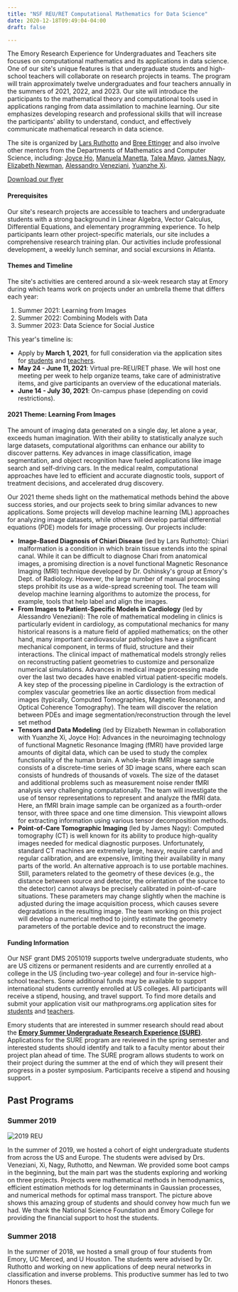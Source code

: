```yaml
---
title: "NSF REU/RET Computational Mathematics for Data Science"
date: 2020-12-18T09:49:04-04:00
draft: false

---
```


The Emory Research Experience for Undergraduates and Teachers site focuses on computational mathematics and its applications in data science. One of our site's unique features is that undergraduate students and high-school teachers will collaborate on research projects in teams. The program will train approximately twelve undergraduates and four teachers annually in the summers of 2021, 2022, and 2023. Our site will introduce the participants to the mathematical theory and computational tools used in applications ranging from data assimilation to machine learning. Our site emphasizes developing research and professional skills that will increase the participants' ability to understand, conduct, and effectively communicate mathematical research in data science. 

The site is organized by [Lars Ruthotto](https://www.mathcs.emory.edu/~lruthot/) and [Bree Ettinger](http://www.mathcs.emory.edu/~betting/) and also involve other mentors from the Departments of Mathematics and Computer Science, including: [Joyce Ho](https://joyceho.github.io/), [Manuela Manetta](https://mannalela.wixsite.com/manuela-manetta), [Talea Mayo](https://www.taleamayo.com/), [James Nagy](http://www.mathcs.emory.edu/~nagy/), [Elizabeth Newman](http://math.emory.edu/~enewma5/), [Alessandro Veneziani](http://www.mathcs.emory.edu/~ale/), [Yuanzhe Xi](http://www.mathcs.emory.edu/~yxi26/).

[Download our flyer](http://www.mathcs.emory.edu/site/scicomp/Emory_REU_RET_Flyer.pdf)

#### Prerequisites

Our site's research projects are accessible to teachers and undergraduate students with a strong background in Linear Algebra, Vector Calculus, Differential Equations, and elementary programming experience. To help participants learn other project-specific materials, our site includes a comprehensive research training plan. Our activities include professional development, a weekly lunch seminar, and social excursions in Atlanta.

#### Themes and Timeline

The site's activities are centered around a six-week research stay at Emory during which teams work on projects under an umbrella theme that differs each year: 

1. Summer 2021: Learning from Images
2. Summer 2022: Combining Models with Data 
3. Summer 2023: Data Science for Social Justice

This year's timeline is:

- Apply by **March 1, 2021**, for full consideration via the application sites for [students](https://www.mathprograms.org/db/programs/1055) and [teachers](https://www.mathprograms.org/db/programs/1056). 
- **May 24 - June 11, 2021**: Virtual pre-REU/RET phase. We will host one meeting per week to help organize teams, take care of administrative items, and give participants an overview of the educational materials. 
- **June 14 - July 30, 2021**: On-campus phase (depending on covid restrictions).

#### 2021 Theme: Learning From Images

The amount of imaging data generated on a single day, let alone a year, exceeds human imagination. With their ability to statistically analyze such large datasets, computational algorithms can enhance our ability to discover patterns. Key advances in image classification, image segmentation, and object recognition have fueled applications like image search and self-driving cars. In the medical realm, computational approaches have led to efficient and accurate diagnostic tools, support of treatment decisions, and accelerated drug discovery.	

Our 2021 theme sheds light on the mathematical methods behind the above success stories, and our projects seek to bring similar advances to new applications. Some projects will develop machine learning (ML) approaches for analyzing image datasets, while others will develop partial differential equations (PDE) models for image processing. Our projects include:

- **Image-Based Diagnosis of Chiari Disease** (led by Lars Ruthotto): Chiari malformation is a condition in which brain tissue extends into the spinal canal. While it can be difficult to diagnose Chari from anatomical images, a promising direction is a novel functional Magnetic Resonance Imaging (MRI) technique developed by Dr. Oshinsky's group at Emory's Dept. of Radiology. However, the large number of manual processing steps prohibit its use as a wide-spread screening tool. The team will develop machine learning algorithms to automize the process, for example, tools that help label and align the images.
- **From Images to Patient-Specific Models in Cardiology** (led by Alessandro Veneziani): The role of mathematical modeling in clinics is particularly evident in cardiology, as computational mechanics for many historical reasons is a mature field of applied mathematics; on the other hand, many important cardiovascular pathologies have a significant mechanical component, in terms of fluid, structure and their interactions. The clinical impact of mathematical models strongly relies on reconstructing patient geometries to customize and personalize numerical simulations. Advances in medical image processing made over the last two decades have enabled virtual patient-specific models. A key step of the processing pipeline in Cardiology is the extraction of complex vascular geometries like an aortic dissection from medical images (typically, Computed Tomographies, Magnetic Resonance, and Optical Coherence Tomography). The team will discover the relation between PDEs and image segmentation/reconstruction through the level set method 
- **Tensors and Data Modeling** (led by Elizabeth Newman in collaboration with Yuanzhe Xi, Joyce Ho): Advances in the neuroimaging technology of functional Magnetic Resonance Imaging (fMRI) have provided large amounts of digital data, which can be used to study the complex functionality of the human brain. A whole-brain fMRI image sample consists of a discrete-time series of 3D image scans, where each scan consists of hundreds of thousands of voxels. The size of the dataset and additional problems such as measurement noise render fMRI analysis very challenging computationally. The team will investigate the use of tensor representations to represent and analyze the fMRI data. Here, an fMRI brain image sample can be organized as a fourth-order tensor, with three space and one time dimension. This viewpoint allows for extracting information using various tensor decomposition methods. 
- **Point-of-Care Tomographic Imaging** (led by James Nagy): Computed tomography (CT) is well known for its ability to produce high-quality images needed for medical diagnostic purposes. Unfortunately, standard CT machines are extremely large, heavy, require careful and regular calibration, and are expensive, limiting their availability in many parts of the world. An alternative approach is to use portable machines. Still, parameters related to the geometry of these devices (e.g., the distance between source and detector, the orientation of the source to the detector) cannot always be precisely calibrated in point-of-care situations. These parameters may change slightly when the machine is adjusted during the image acquisition process, which causes severe degradations in the resulting image. The team working on this project will develop a numerical method to jointly estimate the geometry parameters of the portable device and to reconstruct the image.

#### Funding Information

Our NSF grant DMS 2051019 supports twelve undergraduate students, who are US citizens or permanent residents and  are currently enrolled at a college in the US (including two-year college) and four in-service high-school teachers. Some additional funds may be available to support international students currently enrolled at US colleges.  All participants will receive a stipend, housing, and travel support. To find more details and submit your application visit our mathprograms.org application sites for [students](https://www.mathprograms.org/db/programs/1055) and [teachers](https://www.mathprograms.org/db/programs/1056). 

Emory students that are interested in summer research should read about the [**Emory Summer Undergraduate Research Experience (SURE)**](http://college.emory.edu/undergraduate-research/). Applications for the SURE program are reviewed in the spring semester and interested students should identify and talk to a faculty mentor about their project plan ahead of time. The SURE program allows students to work on their project during the summer at the end of which they will present their progress in a poster symposium. Participants receive a stipend and housing support. 


## Past Programs

### Summer 2019

![2019 REU](../img/2019-REU.png)

In the summer of 2019, we hosted a cohort of eight undergraduate students from across the US and Europe. 
The students were advised by Drs. Veneziani, Xi, Nagy, Ruthotto, and Newman. 
We provided some boot camps in the beginning, but the main part was the students exploring and working on three projects. 
Projects were mathematical methods in hemodynamics, efficient estimation methods for log determinants in Gaussian processes, and numerical methods for optimal mass transport. 
The picture above shows this amazing group of students and should convey how much fun we had.
We thank the National Science Foundation and Emory College for providing the financial support to host the students.


### Summer 2018

In the summer of 2018, we hosted a small group of four students from Emory, UC Merced, and U Houston. 
The students were advised by Dr.  Ruthotto and working on new applications of deep neural networks in classification and inverse problems.
This productive summer has led to two Honors theses. 

